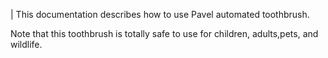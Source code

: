 |
This documentation describes how to use Pavel automated toothbrush.

Note that this toothbrush is totally safe to use for children, adults,pets, and wildlife.
